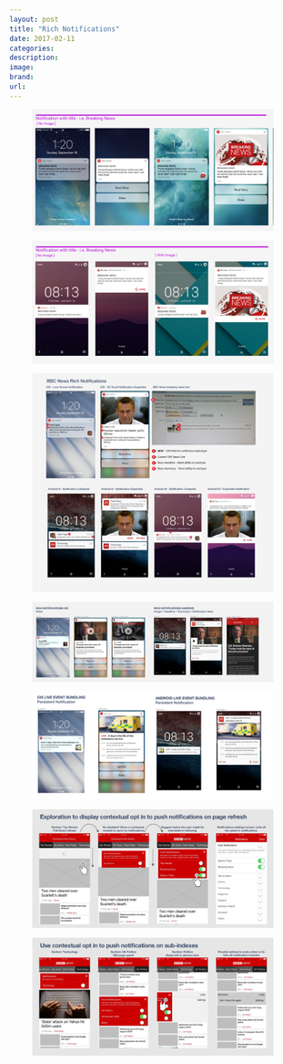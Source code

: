 ```yaml
---
layout: post
title: "Rich Notifications"
date: 2017-02-11
categories:
description:
image: 
brand:
url:
---
```

<figure class="large-img">
  <img src="/assets/images/rich-notifications/iOS-Rich Notifications.png" alt=""/>
</figure>

<figure class="large-img">
  <img src="/assets/images/rich-notifications/android-rich-Notifications.png" alt=""/>
</figure>

<figure class="large-img">
  <img src="/assets/images/rich-notifications/rich-notifications-cps-tool.jpg" alt=""/>
</figure>

<figure class="large-img">
  <img src="/assets/images/rich-notifications/iOS-Android-PLAY_VIDEO_IN_SITU.png" alt=""/>
</figure>

<figure class="large-img">
  <img src="/assets/images/rich-notifications/iOS_LIVE_EVENT_BUNDLING.jpg" alt=""/>
</figure>

<figure class="large-img">
  <img src="/assets/images/rich-notifications/01-contextualOptin.jpg" alt=""/>
</figure>

<figure class="large-img">
  <img src="/assets/images/rich-notifications/02_contextualOptin.jpg" alt=""/>
</figure>
